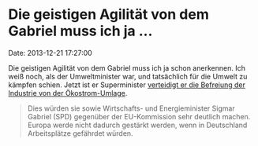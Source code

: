Die geistigen Agilität von dem Gabriel muss ich ja \...
=======================================================

Date: 2013-12-21 17:27:00

Die geistigen Agilität von dem Gabriel muss ich ja schon anerkennen. Ich
weiß noch, als der Umweltminister war, und tatsächlich für die Umwelt zu
kämpfen schien. Jetzt ist er Superminister [verteidigt er die Befreiung
der Industrie von der
Ökostrom-Umlage](http://www.zeit.de/wirtschaft/2013-12/eu-kommission-eeg-verfahren).

> Dies würden sie sowie Wirtschafts- und Energieminister Sigmar Gabriel
> (SPD) gegenüber der EU-Kommission sehr deutlich machen. Europa werde
> nicht dadurch gestärkt werden, wenn in Deutschland Arbeitsplätze
> gefährdet würden.

